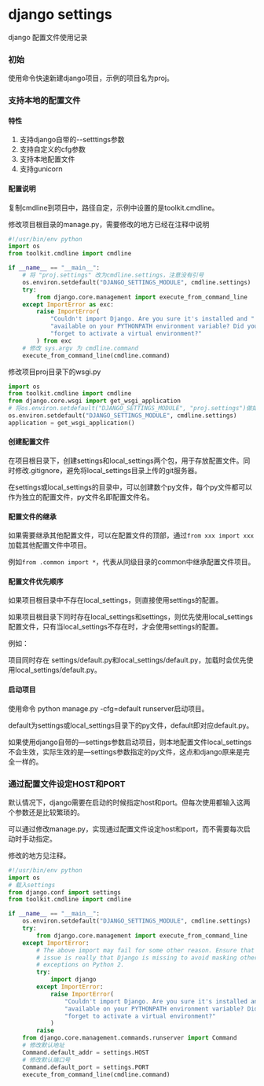 # django settings

django 配置文件使用记录

### 初始

使用命令快速新建django项目，示例的项目名为proj。

### 支持本地的配置文件

#### 特性

1. 支持django自带的--setttings参数
2. 支持自定义的cfg参数
3. 支持本地配置文件
4. 支持gunicorn

#### 配置说明

复制cmdline到项目中，路径自定，示例中设置的是toolkit.cmdline。

修改项目根目录的manage.py，需要修改的地方已经在注释中说明

```python
#!/usr/bin/env python
import os
from toolkit.cmdline import cmdline

if __name__ == "__main__":
    # 将 "proj.settings" 改为cmdline.settings，注意没有引号
    os.environ.setdefault("DJANGO_SETTINGS_MODULE", cmdline.settings)
    try:
        from django.core.management import execute_from_command_line
    except ImportError as exc:
        raise ImportError(
            "Couldn't import Django. Are you sure it's installed and "
            "available on your PYTHONPATH environment variable? Did you "
            "forget to activate a virtual environment?"
        ) from exc
    # 修改 sys.argv 为 cmdline.command
    execute_from_command_line(cmdline.command)
```

修改项目proj目录下的wsgi.py

```python
import os
from toolkit.cmdline import cmdline
from django.core.wsgi import get_wsgi_application
# 将os.environ.setdefault("DJANGO_SETTINGS_MODULE", "proj.settings")做如下修改
os.environ.setdefault("DJANGO_SETTINGS_MODULE", cmdline.settings)
application = get_wsgi_application()
```

#### 创建配置文件

在项目根目录下，创建settings和local_settings两个包，用于存放配置文件。同时修改.gitignore，避免将local_settings目录上传的git服务器。

在settings或local_settings的目录中，可以创建数个py文件，每个py文件都可以作为独立的配置文件，py文件名即配置文件名。

#### 配置文件的继承

如果需要继承其他配置文件，可以在配置文件的顶部，通过`from xxx import xxx`加载其他配置文件中项目。

例如`from .common import *`，代表从同级目录的common中继承配置文件项目。

#### 配置文件优先顺序

如果项目根目录中不存在local_settings，则直接使用settings的配置。

如果项目根目录下同时存在local_settings和settings，则优先使用local_settings配置文件，只有当local_settings不存在时，才会使用settings的配置。

例如：

项目同时存在 settings/default.py和local_settings/default.py，加载时会优先使用local_settings/default.py。

#### 启动项目

使用命令 python manage.py -cfg=default runserver启动项目。

default为settings或local_settings目录下的py文件，default即对应default.py。

如果使用django自带的—settings参数启动项目，则本地配置文件local_settings不会生效，实际生效的是—settings参数指定的py文件，这点和django原来是完全一样的。

### 通过配置文件设定HOST和PORT

默认情况下，django需要在启动的时候指定host和port。但每次使用都输入这两个参数还是比较繁琐的。

可以通过修改manage.py，实现通过配置文件设定host和port，而不需要每次启动时手动指定。

修改的地方见注释。

```python
#!/usr/bin/env python
import os
# 载入settings
from django.conf import settings
from toolkit.cmdline import cmdline

if __name__ == "__main__":
    os.environ.setdefault("DJANGO_SETTINGS_MODULE", cmdline.settings)
    try:
        from django.core.management import execute_from_command_line
    except ImportError:
        # The above import may fail for some other reason. Ensure that the
        # issue is really that Django is missing to avoid masking other
        # exceptions on Python 2.
        try:
            import django
        except ImportError:
            raise ImportError(
                "Couldn't import Django. Are you sure it's installed and "
                "available on your PYTHONPATH environment variable? Did you "
                "forget to activate a virtual environment?"
            )
        raise
    from django.core.management.commands.runserver import Command
    # 修改默认地址
    Command.default_addr = settings.HOST
    # 修改默认端口号
    Command.default_port = settings.PORT
    execute_from_command_line(cmdline.command)
```


